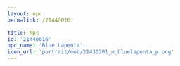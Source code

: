 ```yaml
---
layout: npc
permalink: /21440016

title: Npc
id: '21440016'
npc_name: 'Blue Lapenta'
icon_url: 'portrait/mob/21430201_m_bluelapenta_p.png'
---
```


